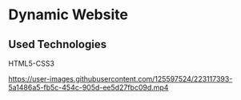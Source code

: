 <h1> Dynamic Website </h1>

<h2> Used Technologies </h2>

HTML5-CSS3




https://user-images.githubusercontent.com/125597524/223117393-5a1486a5-fb5c-454c-905d-ee5d27fbc09d.mp4

